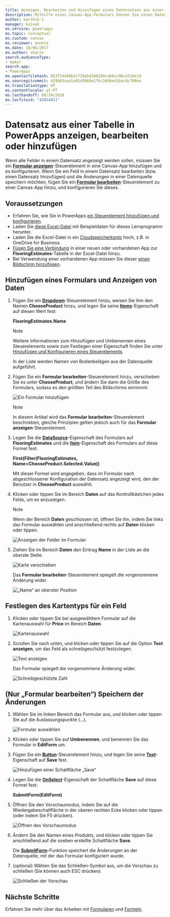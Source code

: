 ```yaml
---
title: Anzeigen, Bearbeiten und Hinzufügen eines Datensatzes aus einer Tabelle in eine Canvas-App | Microsoft-Dokumentation
description: Mithilfe eines Canvas-App-Formulars können Sie einen Datensatz aus einer Tabelle in der Datenquelle anzeigen, bearbeiten oder hinzufügen.
author: karthik-1
manager: kvivek
ms.service: powerapps
ms.topic: conceptual
ms.custom: canvas
ms.reviewer: anneta
ms.date: 10/06/2017
ms.author: sharik
search.audienceType:
- maker
search.app:
- PowerApps
ms.openlocfilehash: 853f54448b3cf29ebd108299ca69cc96ce51be19
ms.sourcegitcommit: 429b83aaa5a91d5868e1fbc169bed1bac0c709ea
ms.translationtype: HT
ms.contentlocale: pt-PT
ms.lasthandoff: 08/24/2018
ms.locfileid: "42854811"
---
```

# <a name="show-edit-or-add-a-record-from-a-table-in-powerapps"></a>Datensatz aus einer Tabelle in PowerApps anzeigen, bearbeiten oder hinzufügen

Wenn alle Felder in einem Datensatz angezeigt werden sollen, müssen Sie ein **[Formular anzeigen](controls/control-form-detail.md)**-Steuerelement in eine Canvas-App hinzufügen und es konfigurieren. Wenn Sie ein Feld in einem Datensatz bearbeiten (bzw. einen Datensatz hinzufügen) und die Änderungen in einer Datenquelle speichern möchten, fügen Sie ein **[Formular bearbeiten](controls/control-form-detail.md)**-Steuerelement zu einer Canvas-App hinzu, und konfigurieren Sie dieses.

## <a name="prerequisites"></a>Voraussetzungen

* Erfahren Sie, wie Sie in PowerApps [ein Steuerelement hinzufügen und konfigurieren](add-configure-controls.md).
* Laden Sie [diese Excel-Datei](https://az787822.vo.msecnd.net/documentation/get-started-from-data/FlooringEstimates.xlsx) mit Beispieldaten für dieses Lernprogramm herunter.
* Laden Sie die Excel-Datei in ein [Cloudspeicherkonto](connections/cloud-storage-blob-connections.md) hoch, z.B. in OneDrive for Business.
* [Fügen Sie eine Verbindung](add-data-connection.md) in einer neuen oder vorhandenen App zur **FlooringEstimates**-Tabelle in der Excel-Datei hinzu.
* Bei Verwendung einer vorhandenen App müssen Sie dieser [einen Bildschirm hinzufügen](add-screen-context-variables.md).

## <a name="add-a-form-and-show-data"></a>Hinzufügen eines Formulars und Anzeigen von Daten
1. Fügen Sie ein **[Dropdown](controls/control-drop-down.md)**-Steuerelement hinzu, weisen Sie ihm den Namen **ChooseProduct** hinzu, und legen Sie seine **[Items](controls/properties-core.md)**-Eigenschaft auf diesen Wert fest:

    **FlooringEstimates.Name**

    > [!NOTE]
   > Weitere Informationen zum Hinzufügen und Umbenennen eines Steuerelements sowie zum Festlegen einer Eigenschaft finden Sie unter [Hinzufügen und Konfigurieren eines Steuerelements](add-configure-controls.md).

    In der Liste werden Namen von Bodenbelägen aus der Datenquelle aufgeführt.

2. Fügen Sie ein **Formular bearbeiten**-Steuerelement hinzu, verschieben Sie es unter **ChooseProduct**, und ändern Sie dann die Größe des Formulars, sodass es den größten Teil des Bildschirms einnimmt.

    ![Ein Formular hinzufügen](./media/add-form/add-a-form.png)

    > [!NOTE]
   > In diesem Artikel wird das **Formular bearbeiten**-Steuerelement beschrieben, gleiche Prinzipien gelten jedoch auch für das **Formular anzeigen**-Steuerelement.

3. Legen Sie die **[DataSource](controls/control-form-detail.md)**-Eigenschaft des Formulars auf **FlooringEstimates** und die **[Item](controls/control-form-detail.md)**-Eigenschaft des Formulars auf diese Formel fest:

   **First(Filter(FlooringEstimates, Name=ChooseProduct.Selected.Value))**

   Mit dieser Formel wird angegeben, dass im Formular nach abgeschlossener Konfiguration der Datensatz angezeigt wird, den der Benutzer in **ChooseProduct** auswählt.

4. Klicken oder tippen Sie im Bereich **Daten** auf das Kontrollkästchen jedes Felds, um es anzuzeigen.

    > [!NOTE]
   > Wenn der Bereich **Daten** geschlossen ist, öffnen Sie ihn, indem Sie links das Formular auswählen und anschließend rechts auf **Daten** klicken oder tippen.

    ![Anzeigen der Felder im Formular](./media/add-form/checkbox.png)

5. Ziehen Sie im Bereich **Daten** den Eintrag **Name** in der Liste an die oberste Stelle.

    ![Karte verschieben](./media/add-form/drag-field.png)

    Das **Formular bearbeiten**-Steuerelement spiegelt die vorgenommene Änderung wider.

    ![„Name“ an oberster Position](./media/add-form/move-card-form.png)

## <a name="set-the-card-type-for-a-field"></a>Festlegen des Kartentyps für ein Feld
1. Klicken oder tippen Sie bei ausgewähltem Formular auf die Kartenauswahl für **Price** im Bereich **Daten**.

    ![Kartenauswahl](./media/add-form/price-card2.png)

2. Scrollen Sie nach unten, und klicken oder tippen Sie auf die Option **Text anzeigen**, um das Feld als schreibgeschützt festzulegen.

    ![Text anzeigen](./media/add-form/view-text.png)

    Das Formular spiegelt die vorgenommene Änderung wider.

    ![Schreibgeschützte Zahl](./media/add-form/read-only.png)  

## <a name="edit-form-only-save-changes"></a>(Nur „Formular bearbeiten“) Speichern der Änderungen
1. Wählen Sie im linken Bereich das Formular aus, und klicken oder tippen Sie auf die Auslassungspunkte (...).

   ![Formular auswählen](./media/add-form/select-form.png)

2. Klicken oder tippen Sie auf **Umbenennen**, und benennen Sie das Formular in **EditForm** um.

3. Fügen Sie ein **[Button](controls/control-button.md)**-Steuerelement hinzu, und legen Sie seine **[Text](controls/properties-core.md)**-Eigenschaft auf **Save** fest.

    ![Hinzufügen einer Schaltfläche „Save“](./media/add-form/save-button.png)  

4. Legen Sie die **[OnSelect](controls/properties-core.md)**-Eigenschaft der Schaltfläche **Save** auf diese Formel fest:

   **SubmitForm(EditForm)**

5. Öffnen Sie den Vorschaumodus, indem Sie auf die Wiedergabeschaltfläche in der oberen rechten Ecke klicken oder tippen (oder indem Sie F5 drücken).

    ![Öffnen des Vorschaumodus](./media/add-form/open-preview.png)

6. Ändern Sie den Namen eines Produkts, und klicken oder tippen Sie anschließend auf die soeben erstellte Schaltfläche **Save**.

    Die **[SubmitForm](functions/function-form.md)**-Funktion speichert die Änderungen an der Datenquelle, mit der das Formular konfiguriert wurde.

7. (optional) Wählen Sie das Schließen-Symbol aus, um die Vorschau zu schließen (Sie können auch ESC drücken).

    ![Schließen der Vorschau](./media/add-form/close-preview.png)

## <a name="next-steps"></a>Nächste Schritte
Erfahren Sie mehr über das Arbeiten mit [Formularen](working-with-forms.md) und [Formeln](working-with-formulas.md).
